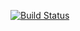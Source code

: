 [![Build Status](https://travis-ci.org/Romez/frontend-project-lvl3.svg?branch=master)](https://travis-ci.org/Romez/frontend-project-lvl3)

